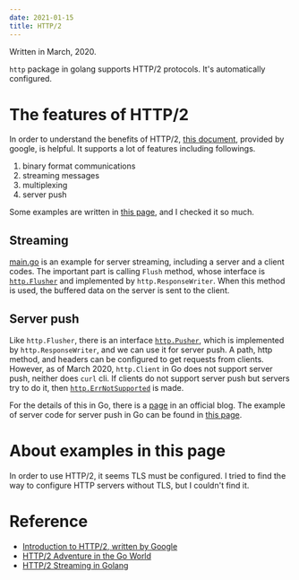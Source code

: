 ```yaml
---
date: 2021-01-15
title: HTTP/2
---
```

Written in March, 2020.

`http` package in golang supports HTTP/2 protocols.
It's automatically configured.


# The features of HTTP/2
In order to understand the benefits of HTTP/2, [this document](https://developers.google.com/web/fundamentals/performance/http2), provided by google, is helpful.
It supports a lot of features including followings.
1. binary format communications
1. streaming messages
1. multiplexing
1. server push

Some examples are written in [this page](https://posener.github.io/http2/), and I checked it so much.

## Streaming
[main.go](../../examples/golang/http2/cmd/server_stream/main.go) is an example for server streaming, including a server and a client codes.
The important part is calling `Flush` method, whose interface is [`http.Flusher`](https://golang.org/pkg/net/http/#Flusher) and implemented by `http.ResponseWriter`.
When this method is used, the buffered data on the server is sent to the client.


## Server push
Like `http.Flusher`, there is an interface [`http.Pusher`](https://golang.org/pkg/net/http/#Pusher), which is implemented by `http.ResponseWriter`, and we can use it for server push.
A path, http method, and headers can be configured to get requests from clients.
However, as of March 2020, `http.Client` in Go does not support server push, neither does `curl` cli.
If clients do not support server push but servers try to do it, then [`http.ErrNotSupported`](https://golang.org/src/net/http/request.go?s=1006:1204) is made.

For the details of this in Go, there is a [page](https://blog.golang.org/h2push) in an official blog.
The example of server code for server push in Go can be found in [this page](https://github.com/golang/blog/tree/master/content/h2push/server).


# About examples in this page
In order to use HTTP/2, it seems TLS must be configured.
I tried to find the way to configure HTTP servers without TLS, but I couldn't find it.


# Reference
- [Introduction to HTTP/2, written by Google](https://developers.google.com/web/fundamentals/performance/http2)
- [HTTP/2 Adventure in the Go World](https://posener.github.io/http2/)
- [HTTP/2 Streaming in Golang](https://www.codemio.com/2018/03/http2-streaming-golang.html)
